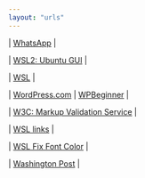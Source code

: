 ```yaml
---
layout: "urls"
---
```


| [WhatsApp](https://web.whatsapp.com/) |

| [WSL2: Ubuntu GUI](https://www.youtube.com/watch?v=IL7Jd9rjgrM) |

| [WSL](https://wsl.vlsm.org/) |

| [WordPress.com](https://wordpress.com/learn/) | [WPBeginner](https://www.wpbeginner.com/) |

| [W3C: Markup Validation Service](http://validator.w3.org/) |

| [WSL links](https://rahmatm.samik-ibrahim.vlsm.org/2018/02/windows-subsystem-for-linux-ubuntu-16.html) |

| [WSL Fix Font Color](https://blog.programster.org/fix-font-colors-in-windows-10-bash) |

| [Washington Post](https://www.washingtonpost.com/) |



